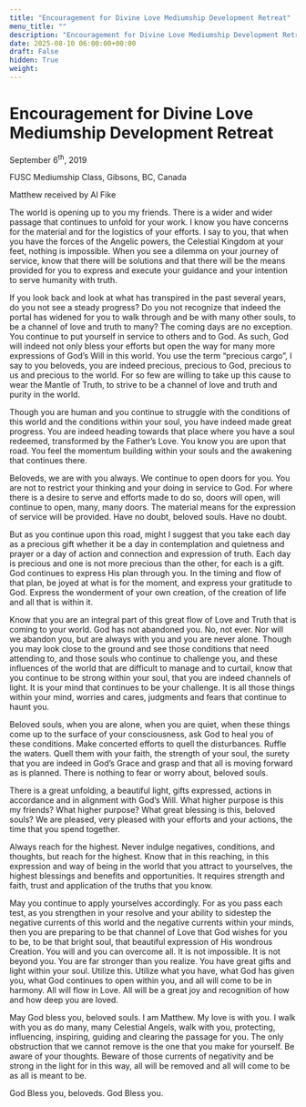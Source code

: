 ```yaml
---
title: "Encouragement for Divine Love Mediumship Development Retreat"
menu_title: ""
description: "Encouragement for Divine Love Mediumship Development Retreat"
date: 2025-08-10 06:00:00+00:00
draft: False
hidden: True
weight:
---
```

# Encouragement for Divine Love Mediumship Development Retreat

September 6<sup>th</sup>, 2019

FUSC Mediumship Class, Gibsons, BC, Canada

Matthew received by Al Fike

The world is opening up to you my friends. There is a wider and wider passage that continues to unfold for your work. I know you have concerns for the material and for the logistics of your efforts. I say to you, that when you have the forces of the Angelic powers, the Celestial Kingdom at your feet, nothing is impossible. When you see a dilemma on your journey of service, know that there will be solutions and that there will be the means provided for you to express and execute your guidance and your intention to serve humanity with truth.

If you look back and look at what has transpired in the past several years, do you not see a steady progress? Do you not recognize that indeed the portal has widened for you to walk through and be with many other souls, to be a channel of love and truth to many? The coming days are no exception. You continue to put yourself in service to others and to God. As such, God will indeed not only bless your efforts but open the way for many more expressions of God’s Will in this world. You use the term “precious cargo”, I say to you beloveds, you are indeed precious, precious to God, precious to us and precious to the world. For so few are willing to take up this cause to wear the Mantle of Truth, to strive to be a channel of love and truth and purity in the world.

Though you are human and you continue to struggle with the conditions of this world and the conditions within your soul, you have indeed made great progress. You are indeed heading towards that place where you have a soul redeemed, transformed by the Father’s Love. You know you are upon that road. You feel the momentum building within your souls and the awakening that continues there.

Beloveds, we are with you always. We continue to open doors for you. You are not to restrict your thinking and your doing in service to God. For where there is a desire to serve and efforts made to do so, doors will open, will continue to open, many, many doors. The material means for the expression of service will be provided. Have no doubt, beloved souls. Have no doubt.

But as you continue upon this road, might I suggest that you take each day as a precious gift whether it be a day in contemplation and quietness and prayer or a day of action and connection and expression of truth. Each day is precious and one is not more precious than the other, for each is a gift. God continues to express His plan through you. In the timing and flow of that plan, be joyed at what is for the moment, and express your gratitude to God. Express the wonderment of your own creation, of the creation of life and all that is within it.

Know that you are an integral part of this great flow of Love and Truth that is coming to your world. God has not abandoned you. No, not ever. Nor will we abandon you, but are always with you and you are never alone. Though you may look close to the ground and see those conditions that need attending to, and those souls who continue to challenge you, and these influences of the world that are difficult to manage and to curtail, know that you continue to be strong within your soul, that you are indeed channels of light. It is your mind that continues to be your challenge. It is all those things within your mind, worries and cares, judgments and fears that continue to haunt you.

Beloved souls, when you are alone, when you are quiet, when these things come up to the surface of your consciousness, ask God to heal you of these conditions. Make concerted efforts to quell the disturbances. Ruffle the waters. Quell them with your faith, the strength of your soul, the surety that you are indeed in God’s Grace and grasp and that all is moving forward as is planned. There is nothing to fear or worry about, beloved souls.

There is a great unfolding, a beautiful light, gifts expressed, actions in accordance and in alignment with God’s Will. What higher purpose is this my friends? What higher purpose? What great blessing is this, beloved souls? We are pleased, very pleased with your efforts and your actions, the time that you spend together.

Always reach for the highest. Never indulge negatives, conditions, and thoughts, but reach for the highest. Know that in this reaching, in this expression and way of being in the world that you attract to yourselves, the highest blessings and benefits and opportunities. It requires strength and faith, trust and application of the truths that you know.

May you continue to apply yourselves accordingly. For as you pass each test, as you strengthen in your resolve and your ability to sidestep the negative currents of this world and the negative currents within your minds, then you are preparing to be that channel of Love that God wishes for you to be, to be that bright soul, that beautiful expression of His wondrous Creation. You will and you can overcome all. It is not impossible. It is not beyond you. You are far stronger than you realize. You have great gifts and light within your soul. Utilize this. Utilize what you have, what God has given you, what God continues to open within you, and all will come to be in harmony. All will flow in Love. All will be a great joy and recognition of how and how deep you are loved.

May God bless you, beloved souls. I am Matthew. My love is with you. I walk with you as do many, many Celestial Angels, walk with you, protecting, influencing, inspiring, guiding and clearing the passage for you. The only obstruction that we cannot remove is the one that you make for yourself. Be aware of your thoughts. Beware of those currents of negativity and be strong in the light for in this way, all will be removed and all will come to be as all is meant to be.

God Bless you, beloveds. God Bless you.
